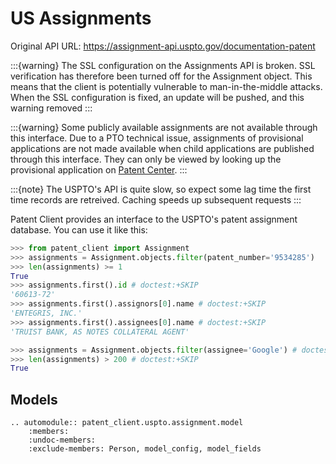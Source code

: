 # US Assignments

Original API URL: <https://assignment-api.uspto.gov/documentation-patent>

:::{warning}
The SSL configuration on the Assignments API is broken. SSL verification has therefore been turned off
for the Assignment object. This means that the client is potentially vulnerable to man-in-the-middle
attacks. When the SSL configuration is fixed, an update will be pushed, and this warning removed
:::

:::{warning}
Some publicly available assignments are not available through this interface. Due to a PTO technical issue,
assignments of provisional applications are not made available when child applications are published through
this interface. They can only be viewed by looking up the provisional application on
[Patent Center](https://patentcenter.uspto.gov).
:::

:::{note}
The USPTO's API is quite slow, so expect some lag time the first time records are retreived. Caching speeds up subsequent requests
:::

Patent Client provides an interface to the USPTO's patent assignment database. You can use it like this:

```python
>>> from patent_client import Assignment
>>> assignments = Assignment.objects.filter(patent_number='9534285')
>>> len(assignments) >= 1
True
>>> assignments.first().id # doctest:+SKIP
'60613-72'
>>> assignments.first().assignors[0].name # doctest:+SKIP
'ENTEGRIS, INC.'
>>> assignments.first().assignees[0].name # doctest:+SKIP
'TRUIST BANK, AS NOTES COLLATERAL AGENT'

>>> assignments = Assignment.objects.filter(assignee='Google') # doctest:+SKIP
>>> len(assignments) > 200 # doctest:+SKIP
True
```

## Models

```{eval-rst}
.. automodule:: patent_client.uspto.assignment.model
    :members:
    :undoc-members:
    :exclude-members: Person, model_config, model_fields
```
